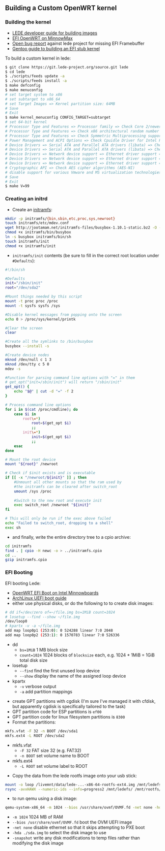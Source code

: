 ## Building a Custom OpenWRT kernel

### Building the kernel
* [LEDE developer guide for building images](https://lede-project.org/docs/guide-developer/use-buildsystem)
* [EFI OpenWRT on MinnowMax](http://elinux.org/Minnowboard:MinnowMaxDistros#OpenWrt)
* [Open bug report](https://bugs.lede-project.org/index.php?do=details&task_id=515) against lede project for missing EFI Framebuffer
* [Gentoo guide to building an EFI stub kernel](https://wiki.gentoo.org/wiki/EFI_stub_kernel)

To build a custom kernel in lede:

```bash
$ git clone https://git.lede-project.org/source.git lede
$ cd lede
$ ./scripts/feeds update -a
$ ./scripts/feeds install -a
$ make defconfig
$ make menuconfig
# set target system to x86
# set subtarget to x86_64
# set Target Images => Kernel partition size: 64MB
# Save
# Exit
$ make kernel_menuconfig CONFIG_TARGET=subtarget
# set 64-bit kernel
# Processor Type and Features => Processor family => Check Core 2/newer Xeon
# Processor Type and Features => Check x86 architectural random number generator
# Processor Type and Features => Check Symmetric Multiprocessing support
# Power Management and ACPI Options => Check Cpuidle Driver for Intel Processors
# Device Drivers => Serial ATA and Parallel ATA drivers (libata) => Check AHCI SATA support
# Device Drivers => Serial ATA and Parallel ATA drivers (libata) => Check Platform AHCI SATA support
# Device Drivers => Network device support => Ethernet driver support => Check Intel(R) PRO/1000 Gigabit Ethernet support
# Device Drivers => Network device support => Ethernet driver support => Check Intel(R) PRO/1000 PCI-Express Gigabit Ethernet support
# Device Drivers => Network device support => Ethernet driver support => Check Intel(R) 82575/82576 PCI-Express Gigabit Ethernet support
# Cryptographic API => Check AES cipher algorithms (AES-NI)
# disable support for various Vmware and MS virtualization technologies
# Save
# Exit
$ make V=99
```

### Creating an initrd
* Create an [initramfs](http://jootamam.net/howto-initramfs-image.htm):
```bash
mkdir -p initramfs/{bin,sbin,etc,proc,sys,newroot}
touch initramfs/etc/mdev.conf
wget http://jootamam.net/initramfs-files/busybox-1.10.1-static.bz2 -O - | bunzip2 > initramfs/bin/busybox
chmod +x initramfs/bin/busybox
ln -s busybox initramfs/bin/sh
touch initramfs/init
chmod +x initramfs/init
```
* `initramfs/init` contents (be sure to fill in the correct root location under `#Defaults`):
```bash
#!/bin/sh

#Defaults
init="/sbin/init"
root="/dev/sda2"

#Mount things needed by this script
mount -t proc proc /proc
mount -t sysfs sysfs /sys

#Disable kernel messages from popping onto the screen
echo 0 > /proc/sys/kernel/printk

#Clear the screen
clear

#Create all the symlinks to /bin/busybox
busybox --install -s

#Create device nodes
mknod /dev/null c 1 3
mknod /dev/tty c 5 0
mdev -s

#Function for parsing command line options with "=" in them
# get_opt("init=/sbin/init") will return "/sbin/init"
get_opt() {
	echo "$@" | cut -d "=" -f 2
}

# Process command line options
for i in $(cat /proc/cmdline); do
	case $i in
		root\=*)
			root=$(get_opt $i)
			;;
		init\=*)
			init=$(get_opt $i)
			;;
	esac
done

# Mount the root device
mount "${root}" /newroot

# Check if $init exists and is executable
if [[ -x "/newroot/${init}" ]] ; then
	#Unmount all other mounts so that the ram used by
	#the initramfs can be cleared after switch_root
	umount /sys /proc
	
	#Switch to the new root and execute init
	exec switch_root /newroot "${init}"
fi

# This will only be run if the exec above failed
echo "Failed to switch_root, dropping to a shell"
exec sh
```
* and finally, write the entire directory tree to a cpio archive:
```bash
cd initramfs
find . | cpio -H newc -o > ../initramfs.cpio
cd ..
gzip initramfs.cpio
```

### EFI Booting
EFI booting Lede:
* [OpenWRT EFI Boot on Intel Minnowboards](http://elinux.org/Minnowboard:MinnowMaxDistros#OpenWrt)
* [ArchLinux UEFI boot guide](https://wiki.archlinux.org/index.php/GNU_Parted#UEFI.2FGPT_examples)
* either use physical disks, or do the following to to create disk images:
```bash
# dd if=/dev/zero of=~/file.img bs=1MiB count=1024
# losetup --find --show ~/file.img
/dev/loop0
# kpartx -v -a ~/file.img
add map loop0p1 (253:0): 0 524288 linear 7:0 2048
add map loop0p2 (253:1): 0 1570783 linear 7:0 526336
```
  - dd
    + `bs=1MiB` 1 MB block size
    + `count=1024` 1024 blocks of `blocksize` each, e.g. 1024 * 1MiB = 1GiB total disk size
  - losetup
    + `--find` find the first unused loop device
    + `--show` display the name of the assigned loop device
  - kpartx
    + `-v` verbose output
    + `-a` add partition mappings
* create GPT partitions with cgdisk (I'm sure I've managed it with cfdisk, but apparently cgdisk is specifically tailored to the task)
* GPT partition code for ESP partitions is `ef00`
* GPT partition code for linux filesystem partitions is `8300`
* Format the partitions:
```bash
mkfs.vfat -F 32 -n BOOT /dev/sda1
mkfs.ext4 -L ROOT /dev/sda2
```
  - mkfs.vfat
    + `-F 32` FAT size 32 (e.g. FAT32)
    + `-n BOOT` set volume name to BOOT
  - mkfs.ext4
    + `-L ROOT` set volume label to ROOT
* Copy the data from the lede rootfs image onto your usb stick:
```bash
mount -o loop /livemnt/data/lede-...-x86-64-rootfs-ext4.img /mnt/ledefs
rsync -avxHAWX --numeric-ids --info=progress2 /mnt/ledefs/ /mnt/rootfs/
```
* to run qemu using a disk image:
```bash
qemu-system-x86_64 -m 1024 --bios /usr/share/ovmf/OVMF.fd -net none -hda ./sda.img -snapshot
```
  - `-m 1024` 1024 MB of RAM
  - `--bios /usr/share/ovmf/OVMF.fd` boot the OVM UEFI image
  - `-net none` disable ethernet so that it skips attempting to PXE boot
  - `-hda ./sda.img` to select the disk image to use
  - `-snapshot` write any disk modifications to temp files rather than modifying the disk image
